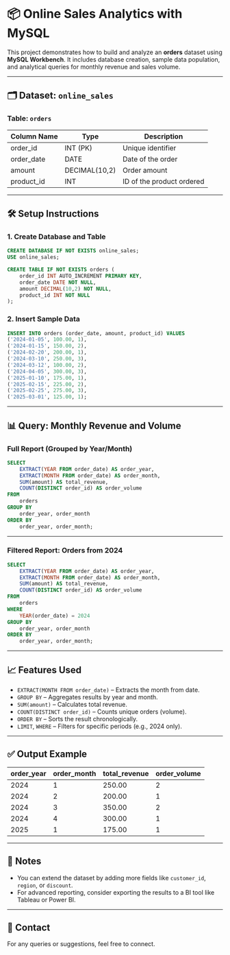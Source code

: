 # 📦 Online Sales Analytics with MySQL

This project demonstrates how to build and analyze an **orders** dataset using **MySQL Workbench**. It includes database creation, sample data population, and analytical queries for monthly revenue and sales volume.

---

## 🗂️ Dataset: `online_sales`

### Table: `orders`
| Column Name | Type         | Description               |
|-------------|--------------|---------------------------|
| order_id    | INT (PK)     | Unique identifier         |
| order_date  | DATE         | Date of the order         |
| amount      | DECIMAL(10,2)| Order amount              |
| product_id  | INT          | ID of the product ordered |

---

## 🛠️ Setup Instructions

### 1. Create Database and Table

```sql
CREATE DATABASE IF NOT EXISTS online_sales;
USE online_sales;

CREATE TABLE IF NOT EXISTS orders (
    order_id INT AUTO_INCREMENT PRIMARY KEY,
    order_date DATE NOT NULL,
    amount DECIMAL(10,2) NOT NULL,
    product_id INT NOT NULL
);
```

### 2. Insert Sample Data

```sql
INSERT INTO orders (order_date, amount, product_id) VALUES
('2024-01-05', 100.00, 1),
('2024-01-15', 150.00, 2),
('2024-02-20', 200.00, 1),
('2024-03-10', 250.00, 3),
('2024-03-12', 100.00, 2),
('2024-04-05', 300.00, 3),
('2025-01-10', 175.00, 1),
('2025-02-15', 225.00, 2),
('2025-02-25', 275.00, 3),
('2025-03-01', 125.00, 1);
```

---

## 📊 Query: Monthly Revenue and Volume

### Full Report (Grouped by Year/Month)

```sql
SELECT 
    EXTRACT(YEAR FROM order_date) AS order_year,
    EXTRACT(MONTH FROM order_date) AS order_month,
    SUM(amount) AS total_revenue,
    COUNT(DISTINCT order_id) AS order_volume
FROM 
    orders
GROUP BY 
    order_year, order_month
ORDER BY 
    order_year, order_month;
```

---

### Filtered Report: Orders from 2024

```sql
SELECT 
    EXTRACT(YEAR FROM order_date) AS order_year,
    EXTRACT(MONTH FROM order_date) AS order_month,
    SUM(amount) AS total_revenue,
    COUNT(DISTINCT order_id) AS order_volume
FROM 
    orders
WHERE
    YEAR(order_date) = 2024
GROUP BY 
    order_year, order_month
ORDER BY 
    order_year, order_month;
```

---

## 📈 Features Used

- `EXTRACT(MONTH FROM order_date)` – Extracts the month from date.
- `GROUP BY` – Aggregates results by year and month.
- `SUM(amount)` – Calculates total revenue.
- `COUNT(DISTINCT order_id)` – Counts unique orders (volume).
- `ORDER BY` – Sorts the result chronologically.
- `LIMIT`, `WHERE` – Filters for specific periods (e.g., 2024 only).

---

## ✅ Output Example

| order_year | order_month | total_revenue | order_volume |
|------------|-------------|----------------|----------------|
| 2024       | 1           | 250.00         | 2              |
| 2024       | 2           | 200.00         | 1              |
| 2024       | 3           | 350.00         | 2              |
| 2024       | 4           | 300.00         | 1              |
| 2025       | 1           | 175.00         | 1              |

---

## 📌 Notes

- You can extend the dataset by adding more fields like `customer_id`, `region`, or `discount`.
- For advanced reporting, consider exporting the results to a BI tool like Tableau or Power BI.

---

## 📧 Contact

For any queries or suggestions, feel free to connect.
